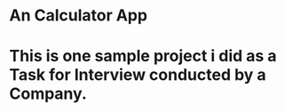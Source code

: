 # An Calculator App 
# This is one sample project i did as a Task for Interview conducted by a Company.
